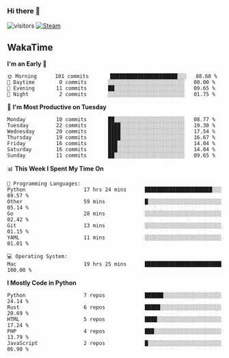 ### Hi there 👋

![visitors](https://visitor-badge.glitch.me/badge?page_id=zhourunlai)
[![Steam](https://img.shields.io/badge/dynamic/json?url=https%3A%2F%2Fapi.swo.moe%2Fstats%2Fsteamgames%2F76561198285156854&query=count&color=0b1a37&label=Steam&labelColor=134375&logo=steam&suffix=+games&cacheSeconds=3600)](http://steamcommunity.com/profiles/76561198285156854)

## WakaTime
<!--START_SECTION:waka-->
**I'm an Early 🐤** 

```text
🌞 Morning      101 commits       ██████████████████████░░░   88.60 % 
🌆 Daytime        0 commits       ░░░░░░░░░░░░░░░░░░░░░░░░░   00.00 % 
🌃 Evening       11 commits       ██░░░░░░░░░░░░░░░░░░░░░░░   09.65 % 
🌙 Night          2 commits       ░░░░░░░░░░░░░░░░░░░░░░░░░   01.75 % 

```
📅 **I'm Most Productive on Tuesday** 

```text
Monday          10 commits       ██░░░░░░░░░░░░░░░░░░░░░░░   08.77 % 
Tuesday         22 commits       ████░░░░░░░░░░░░░░░░░░░░░   19.30 % 
Wednesday       20 commits       ████░░░░░░░░░░░░░░░░░░░░░   17.54 % 
Thursday        19 commits       ████░░░░░░░░░░░░░░░░░░░░░   16.67 % 
Friday          16 commits       ███░░░░░░░░░░░░░░░░░░░░░░   14.04 % 
Saturday        16 commits       ███░░░░░░░░░░░░░░░░░░░░░░   14.04 % 
Sunday          11 commits       ██░░░░░░░░░░░░░░░░░░░░░░░   09.65 % 

```


📊 **This Week I Spent My Time On** 

```text
💬 Programming Languages: 
Python                   17 hrs 24 mins      ██████████████████████░░░   89.57 % 
Other                    59 mins             █░░░░░░░░░░░░░░░░░░░░░░░░   05.14 % 
Go                       28 mins             ░░░░░░░░░░░░░░░░░░░░░░░░░   02.42 % 
Git                      13 mins             ░░░░░░░░░░░░░░░░░░░░░░░░░   01.15 % 
YAML                     11 mins             ░░░░░░░░░░░░░░░░░░░░░░░░░   01.01 % 

💻 Operating System: 
Mac                      19 hrs 25 mins      █████████████████████████   100.00 % 

```

**I Mostly Code in Python** 

```text
Python                   7 repos             ██████░░░░░░░░░░░░░░░░░░░   24.14 % 
Rust                     6 repos             █████░░░░░░░░░░░░░░░░░░░░   20.69 % 
HTML                     5 repos             ████░░░░░░░░░░░░░░░░░░░░░   17.24 % 
PHP                      4 repos             ███░░░░░░░░░░░░░░░░░░░░░░   13.79 % 
JavaScript               2 repos             █░░░░░░░░░░░░░░░░░░░░░░░░   06.90 % 

```



<!--END_SECTION:waka-->
